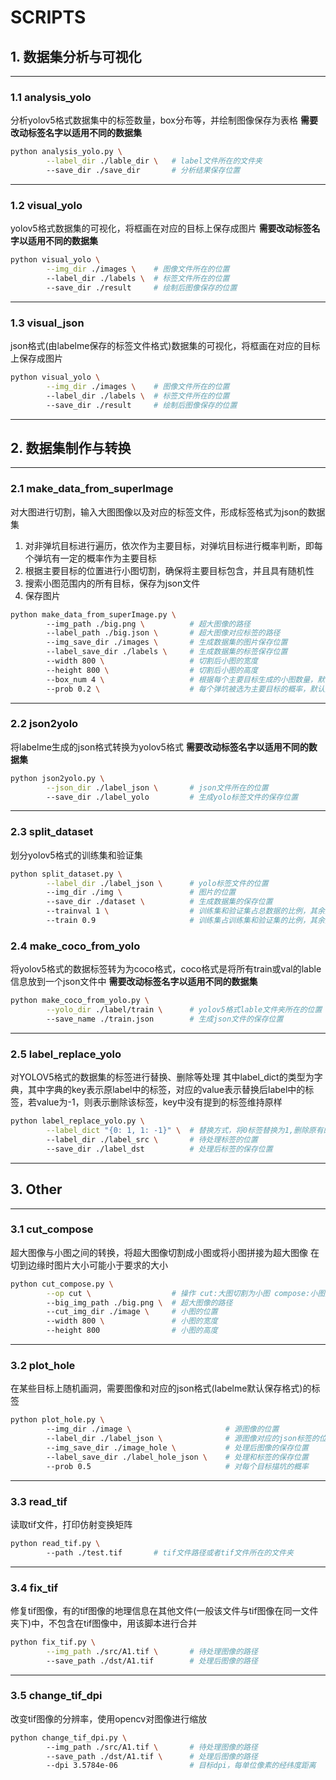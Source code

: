 # SCRIPTS
## 1. 数据集分析与可视化
---
### 1.1 analysis_yolo
分析yolov5格式数据集中的标签数量，box分布等，并绘制图像保存为表格
**需要改动标签名字以适用不同的数据集**
``` bash
python analysis_yolo.py \
        --label_dir ./lable_dir \   # label文件所在的文件夹
        --save_dir ./save_dir       # 分析结果保存位置
```
---
### 1.2 visual_yolo
yolov5格式数据集的可视化，将框画在对应的目标上保存成图片
**需要改动标签名字以适用不同的数据集**
```bash
python visual_yolo \
        --img_dir ./images \    # 图像文件所在的位置
        --label_dir ./labels \  # 标签文件所在的位置
        --save_dir ./result     # 绘制后图像保存的位置
```
---
### 1.3 visual_json
json格式(由labelme保存的标签文件格式)数据集的可视化，将框画在对应的目标上保存成图片
```bash
python visual_yolo \
        --img_dir ./images \    # 图像文件所在的位置
        --label_dir ./labels \  # 标签文件所在的位置
        --save_dir ./result     # 绘制后图像保存的位置
```
---
## 2. 数据集制作与转换
---
### 2.1 make_data_from_superImage
对大图进行切割，输入大图图像以及对应的标签文件，形成标签格式为json的数据集
1. 对非弹坑目标进行遍历，依次作为主要目标，对弹坑目标进行概率判断，即每个弹坑有一定的概率作为主要目标
2. 根据主要目标的位置进行小图切割，确保将主要目标包含，并且具有随机性
3. 搜索小图范围内的所有目标，保存为json文件
4. 保存图片
``` bash
python make_data_from_superImage.py \  
        --img_path ./big.png \          # 超大图像的路径
        --label_path ./big.json \       # 超大图像对应标签的路径
        --img_save_dir ./images \       # 生成数据集的图片保存位置
        --label_save_dir ./labels \     # 生成数据集的标签保存位置
        --width 800 \                   # 切割后小图的宽度
        --height 800 \                  # 切割后小图的高度
        --box_num 4 \                   # 根据每个主要目标生成的小图数量，默认为4
        --prob 0.2 \                    # 每个弹坑被选为主要目标的概率，默认为0.02
```
---
### 2.2 json2yolo
将labelme生成的json格式转换为yolov5格式
**需要改动标签名字以适用不同的数据集**
``` bash
python json2yolo.py \
        --json_dir ./label_json \       # json文件所在的位置
        --save_dir ./label_yolo         # 生成yolo标签文件的保存位置
```
---
### 2.3 split_dataset
划分yolov5格式的训练集和验证集
``` bash
python split_dataset.py \
        --label_dir ./label_json \      # yolo标签文件的位置
        --img_dir ./img \               # 图片的位置
        --save_dir ./dataset \          # 生成数据集的保存位置
        --trainval 1 \                  # 训练集和验证集占总数据的比例，其余为测试集
        --train 0.9                     # 训练集占训练集和验证集的比例，其余为验证集
```
### 2.4 make_coco_from_yolo
将yolov5格式的数据标签转为为coco格式，coco格式是将所有train或val的lable信息放到一个json文件中
**需要改动标签名字以适用不同的数据集**
``` bash
python make_coco_from_yolo.py \
        --yolo_dir ./label/train \      # yolov5格式lable文件夹所在的位置
        --save_name ./train.json        # 生成json文件的保存位置
```
---
### 2.5 label_replace_yolo
对YOLOV5格式的数据集的标签进行替换、删除等处理
其中label_dict的类型为字典，其中字典的key表示原label中的标签，对应的value表示替换后label中的标签，若value为-1，则表示删除该标签，key中没有提到的标签维持原样
``` bash
python label_replace_yolo.py \
        --label_dict "{0: 1, 1: -1}" \  # 替换方式，将0标签替换为1,删除原有的1标签
        --label_dir ./label_src \       # 待处理标签的位置
        --save_dir ./label_dst          # 处理后标签的保存位置
```
---
## 3. Other
---
### 3.1 cut_compose
超大图像与小图之间的转换，将超大图像切割成小图或将小图拼接为超大图像
在切到边缘时图片大小可能小于要求的大小
``` bash
python cut_compose.py \
        --op cut \                  # 操作 cut:大图切割为小图 compose:小图拼接为大图
        --big_img_path ./big.png \  # 超大图像的路径
        --cut_img_dir ./image \     # 小图的位置
        --width 800 \               # 小图的宽度
        --height 800                # 小图的高度
```
---
### 3.2 plot_hole
在某些目标上随机画洞，需要图像和对应的json格式(labelme默认保存格式)的标签
```bash
python plot_hole.py \                         
        --img_dir ./image \                     # 源图像的位置
        --label_dir ./label_json \              # 源图像对应的json标签的位置
        --img_save_dir ./image_hole \           # 处理后图像的保存位置
        --label_save_dir ./label_hole_json \    # 处理和标签的保存位置
        --prob 0.5                              # 对每个目标描坑的概率
```
---
### 3.3 read_tif
读取tif文件，打印仿射变换矩阵
```bash
python read_tif.py \                         
        --path ./test.tif       # tif文件路径或者tif文件所在的文件夹
```
---
### 3.4 fix_tif
修复tif图像，有的tif图像的地理信息在其他文件(一般该文件与tif图像在同一文件夹下)中，不包含在tif图像中，用该脚本进行合并
```bash
python fix_tif.py \
        --img_path ./src/A1.tif \       # 待处理图像的路径
        --save_path ./dst/A1.tif        # 处理后图像的路径
```
---
### 3.5 change_tif_dpi
改变tif图像的分辨率，使用opencv对图像进行缩放
```bash
python change_tif_dpi.py \          
        --img_path ./src/A1.tif \       # 待处理图像的路径
        --save_path ./dst/A1.tif \      # 处理后图像的路径
        --dpi 3.5784e-06                # 目标dpi，每单位像素的经纬度距离
```